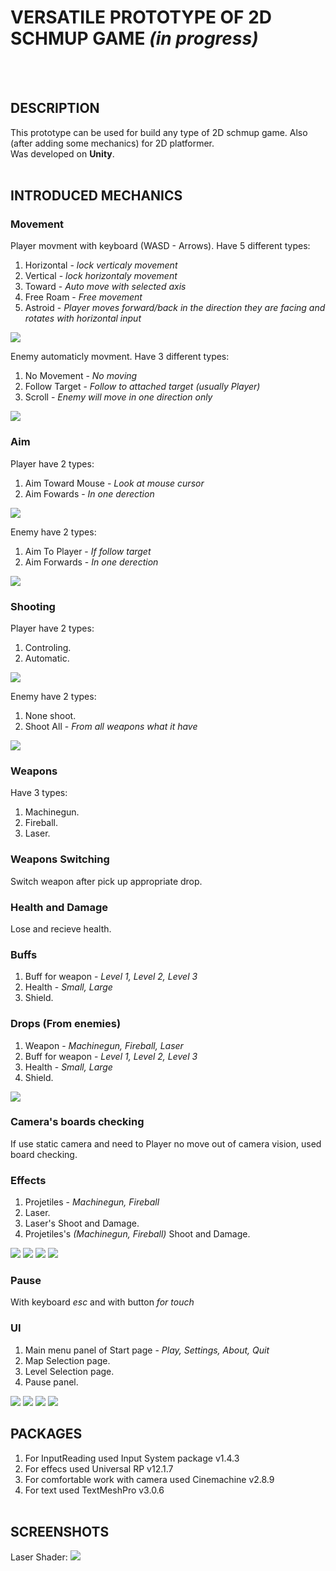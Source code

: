 # **VERSATILE PROTOTYPE OF 2D SCHMUP GAME** *(in progress)*
<br><br>

## **DESCRIPTION**


This prototype can be used for build any type of 2D schmup game. Also (after adding some mechanics) for 2D platformer.<br>
Was developed on **Unity**.
<br><br>

## **INTRODUCED MECHANICS**
### **Movement**
Player movment with keyboard (WASD - Arrows). Have 5 different types:  
1. Horizontal - *lock verticaly movement*
2. Vertical - *lock horizontaly movement*
3. Toward - *Auto move with selected axis*
4. Free Roam - *Free movement*
5. Astroid - *Player moves forward/back in the direction they are facing and rotates with horizontal input*

![](https://github.com/shakur-farit/Schmup-Prototype/blob/main/Screenshots/MovePlayer.jpg)

Enemy automaticly movment. Have 3 different types: 
1. No Movement - *No moving*
2. Follow Target - *Follow to attached target (usually Player)*
3. Scroll - *Enemy will move in one direction only*

![](https://github.com/shakur-farit/Schmup-Prototype/blob/main/Screenshots/MoveEn.png)

### **Aim**
Player have 2 types:
1. Aim Toward Mouse - *Look at mouse cursor*
2. Aim Fowards - *In one derection*

![](https://github.com/shakur-farit/Schmup-Prototype/blob/main/Screenshots/AimPlayer.jpg)

Enemy have 2 types:
1. Aim To Player - *If follow target*
2. Aim Forwards - *In one derection*

![](https://github.com/shakur-farit/Schmup-Prototype/blob/main/Screenshots/AimEnem.jpg)

### **Shooting**
Player have 2 types: 
1. Controling.
2. Automatic.

![](https://github.com/shakur-farit/Schmup-Prototype/blob/main/Screenshots/ShootPlayer.jpg)
   
Enemy have 2 types:
1. None shoot.
2. Shoot All - *From all weapons what it have*

![](https://github.com/shakur-farit/Schmup-Prototype/blob/main/Screenshots/ShootEnemy.jpg)

### **Weapons**
Have 3 types:
1. Machinegun. 
2. Fireball.
3. Laser.

### **Weapons Switching**
Switch weapon after pick up appropriate drop.

### **Health and Damage**
Lose and recieve health.

### **Buffs**
1. Buff for weapon - *Level 1, Level 2, Level 3*
2. Health - *Small, Large*
3. Shield.

### **Drops (From enemies)**
1. Weapon - *Machinegun, Fireball, Laser*
2. Buff for weapon - *Level 1, Level 2, Level 3*
3. Health - *Small, Large*
4. Shield.

![](https://github.com/shakur-farit/Schmup-Prototype/blob/main/Screenshots/Drop.jpg)

### **Camera's boards checking**
If use static camera and need to Player no move out of camera vision, used board checking.

### **Effects**
1. Projetiles - *Machinegun, Fireball*
2. Laser.
3. Laser's Shoot and Damage.
4. Projetiles's *(Machinegun, Fireball)* Shoot and Damage.

![](https://github.com/shakur-farit/Schmup-Prototype/blob/main/Screenshots/Laser.jpg)
![](https://github.com/shakur-farit/Schmup-Prototype/blob/main/Screenshots/MachinegunEffectsDamageAndShoot.jpg)
![](https://github.com/shakur-farit/Schmup-Prototype/blob/main/Screenshots/FireballShootEffect.jpg)
![](https://github.com/shakur-farit/Schmup-Prototype/blob/main/Screenshots/FireballDamageEffect.jpg)

### **Pause**
With keyboard *esc* and with button *for touch*

### **UI**
1. Main menu panel of Start page - *Play, Settings, About, Quit*
2. Map Selection page.
3. Level Selection page.
4. Pause panel.

![](https://github.com/shakur-farit/Schmup-Prototype/blob/main/Screenshots/MainMenu.jpg)
![](https://github.com/shakur-farit/Schmup-Prototype/blob/main/Screenshots/pause.jpg)
![](https://github.com/shakur-farit/Schmup-Prototype/blob/main/Screenshots/Map%20selection.jpg)
![](https://github.com/shakur-farit/Schmup-Prototype/blob/main/Screenshots/Level%20selection.jpg)

## **PACKAGES**
1. For InputReading used Input System package v1.4.3
2. For effecs used Universal RP v12.1.7
3. For comfortable work with camera used Cinemachine v2.8.9
4. For text used TextMeshPro v3.0.6
<br><br>

## **SCREENSHOTS**

Laser Shader:
![](https://github.com/shakur-farit/Schmup-Prototype/blob/main/Screenshots/Laser%20shader.jpg)
